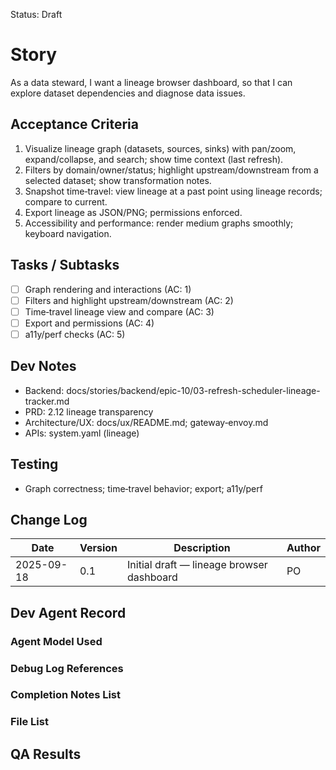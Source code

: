 Status: Draft

# Story
As a data steward,
I want a lineage browser dashboard,
so that I can explore dataset dependencies and diagnose data issues.

## Acceptance Criteria
1. Visualize lineage graph (datasets, sources, sinks) with pan/zoom, expand/collapse, and search; show time context (last refresh).
2. Filters by domain/owner/status; highlight upstream/downstream from a selected dataset; show transformation notes.
3. Snapshot time‑travel: view lineage at a past point using lineage records; compare to current.
4. Export lineage as JSON/PNG; permissions enforced.
5. Accessibility and performance: render medium graphs smoothly; keyboard navigation.

## Tasks / Subtasks
- [ ] Graph rendering and interactions (AC: 1)
- [ ] Filters and highlight upstream/downstream (AC: 2)
- [ ] Time‑travel lineage view and compare (AC: 3)
- [ ] Export and permissions (AC: 4)
- [ ] a11y/perf checks (AC: 5)

## Dev Notes
- Backend: docs/stories/backend/epic-10/03-refresh-scheduler-lineage-tracker.md
- PRD: 2.12 lineage transparency
- Architecture/UX: docs/ux/README.md; gateway‑envoy.md
- APIs: system.yaml (lineage)

## Testing
- Graph correctness; time‑travel behavior; export; a11y/perf

## Change Log
| Date       | Version | Description                                   | Author |
|------------|---------|-----------------------------------------------|--------|
| 2025-09-18 | 0.1     | Initial draft — lineage browser dashboard    | PO     |

## Dev Agent Record

### Agent Model Used
<record at implementation time>

### Debug Log References
<links at implementation time>

### Completion Notes List
<notes at implementation time>

### File List
<files at implementation time>

## QA Results
<QA to fill>

